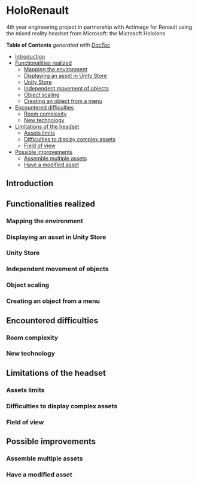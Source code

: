 # HoloRenault
4th year engineering project in partnership with Actimage for Renault using the mixed reality headset from Microsoft: the Microsoft Hololens

**Table of Contents**  *generated with [DocToc](https://github.com/thlorenz/doctoc)*

- [Introduction](#introduction)
- [Functionalities realized](#Functionalities-realized)
  - [Mapping the environment](#Mapping-the-environment)
  - [Displaying an asset in Unity Store](#Displaying-an-asset-in-Unity)
  - [Unity Store](#Unity-Store)
  - [Independent movement of objects](#Independent-movement-of-objects])
  - [Object scaling](#Object-scaling)
  - [Creating an object from a menu](#Creating-an-object-from-a-menu)
- [Encountered difficulties](#Encountered-difficulties)
  - [Room complexity](#Room-complexity)
  - [New technology](#New-technology)
- [Limitations of the headset](#Limitations-of-the-headset)
  - [Assets limits](#Assets-limits)
  - [Difficulties to display complex assets](#Difficulties-to-display-complex-assets)
  - [Field of view](#Field-of-view)
- [Possible improvements](#Possible-improvements)
  - [Assemble multiple assets](#Assemble-multiple-assets)
  - [Have a modified asset](#Have-a-modified-asset)

<!-- END doctoc generated TOC please keep comment here to allow auto update -->

## Introduction


## Functionalities realized


### Mapping the environment


### Displaying an asset in Unity Store


### Unity Store

### Independent movement of objects


### Object scaling


### Creating an object from a menu


## Encountered difficulties


### Room complexity


### New technology


## Limitations of the headset


### Assets limits


### Difficulties to display complex assets


### Field of view


## Possible improvements


### Assemble multiple assets


### Have a modified asset
